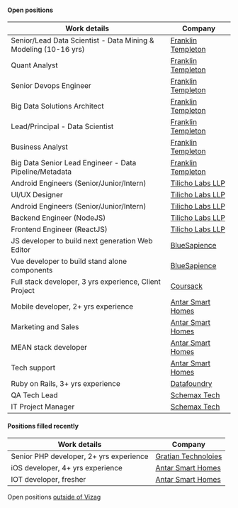#### Open positions

| Work details | Company |   
| --- | --- |   
| Senior/Lead Data Scientist - Data Mining & Modeling (10-16 yrs) | [Franklin Templeton](https://www.linkedin.com/jobs/view/1662345576/) |  
| Quant Analyst | [Franklin Templeton](https://www.linkedin.com/jobs/view/1673571605/) |   
| Senior Devops Engineer | [Franklin Templeton](https://www.linkedin.com/jobs/view/1635862093/) |   
| Big Data Solutions Architect | [Franklin Templeton](https://www.linkedin.com/jobs/view/1647276668/) |   
| Lead/Principal - Data Scientist | [Franklin Templeton](https://www.linkedin.com/jobs/view/1618769457/) |   
| Business Analyst | [Franklin Templeton](https://www.linkedin.com/jobs/view/1621563762/) |   
| Big Data Senior Lead Engineer - Data Pipeline/Metadata | [Franklin Templeton](https://www.linkedin.com/jobs/view/1662345568/) |   
| Android Engineers (Senior/Junior/Intern) | [Tilicho Labs LLP](https://tilicho.in) |    
| UI/UX Designer | [Tilicho Labs LLP](https://tilicho.in) |    
| Android Engineers (Senior/Junior/Intern) | [Tilicho Labs LLP](https://tilicho.in) |    
| Backend Engineer (NodeJS) | [Tilicho Labs LLP](https://tilicho.in) |    
| Frontend Engineer (ReactJS) | [Tilicho Labs LLP](https://tilicho.in) |    
| JS developer to build next generation Web Editor | [BlueSapience](http://www.bluesapience.com) |   
| Vue developer to build stand alone components | [BlueSapience](http://www.bluesapience.com) |   
| Full stack developer, 3 yrs experience, Client Project | [Coursack](http://coursack.com) |   
| Mobile developer, 2+ yrs experience | [Antar Smart Homes](http://www.antarsmarthomes.com) |    
| Marketing and Sales | [Antar Smart Homes](http://www.antarsmarthomes.com) |    
| MEAN stack developer | [Antar Smart Homes](http://www.antarsmarthomes.com) |    
| Tech support | [Antar Smart Homes](http://www.antarsmarthomes.com) |    
| Ruby on Rails, 3+ yrs experience | [Datafoundry](http://www.datafoundry.ai) |     
| QA Tech Lead | [Schemax Tech](http://schemaxtech.com) |     
| IT Project Manager | [Schemax Tech](http://schemaxtech.com) |    
     
#### Positions filled recently 

| Work details | Company |   
| --- | --- |   
| Senior PHP developer, 2+ yrs experience | [Gratian Technoloies](https://gratian.tech) |      
| iOS developer, 4+ yrs experience | [Antar Smart Homes](http://www.antarsmarthomes.com) |     
| IOT developer, fresher | [Antar Smart Homes](http://www.antarsmarthomes.com) |     
        
Open positions [outside of Vizag](outside)   
    
